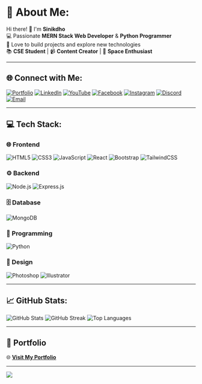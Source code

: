# 💫 About Me:
Hi there! 👋 I'm **Sinikdho**  
💻 Passionate **MERN Stack Web Developer** & **Python Programmer**  
🚀 Love to build projects and explore new technologies  
📚 **CSE Student** | 📹 **Content Creator** | 🌙 **Space Enthusiast**  

---

## 🌐 Connect with Me:
[![Portfolio](https://img.shields.io/badge/Portfolio-273547?style=for-the-badge&logo=vercel&logoColor=white)](https://mdsinikdho.netlify.app/)
[![LinkedIn](https://img.shields.io/badge/LinkedIn-0A66C2?style=for-the-badge&logo=linkedin&logoColor=white)](https://linkedin.com/in/md-ferdousmahmud)
[![YouTube](https://img.shields.io/badge/YouTube-FF0000?style=for-the-badge&logo=youtube&logoColor=white)](https://youtube.com/@codebysm)
[![Facebook](https://img.shields.io/badge/Facebook-1877F2?style=for-the-badge&logo=facebook&logoColor=white)](https://www.facebook.com/Sinikdho12)
[![Instagram](https://img.shields.io/badge/Instagram-E4405F?style=for-the-badge&logo=instagram&logoColor=white)](https://www.instagram.com/mdsinikdhomahmud/)
[![Discord](https://img.shields.io/badge/Discord-7289DA?style=for-the-badge&logo=discord&logoColor=white)](https://discord.gg/mdKmM5n3)
[![Email](https://img.shields.io/badge/Gmail-D14836?style=for-the-badge&logo=gmail&logoColor=white)](mailto:mdsinikdho94@gmail.com)

---

## 💻 Tech Stack:
### 🌐 Frontend
![HTML5](https://img.shields.io/badge/HTML5-E34F26?style=for-the-badge&logo=html5&logoColor=white)
![CSS3](https://img.shields.io/badge/CSS3-1572B6?style=for-the-badge&logo=css3&logoColor=white)
![JavaScript](https://img.shields.io/badge/JavaScript-F7DF1E?style=for-the-badge&logo=javascript&logoColor=black)
![React](https://img.shields.io/badge/React-20232A?style=for-the-badge&logo=react&logoColor=61DAFB)
![Bootstrap](https://img.shields.io/badge/Bootstrap-7952B3?style=for-the-badge&logo=bootstrap&logoColor=white)
![TailwindCSS](https://img.shields.io/badge/Tailwind_CSS-38B2AC?style=for-the-badge&logo=tailwind-css&logoColor=white)

### ⚙️ Backend
![Node.js](https://img.shields.io/badge/Node.js-339933?style=for-the-badge&logo=node-dot-js&logoColor=white)
![Express.js](https://img.shields.io/badge/Express.js-000000?style=for-the-badge&logo=express&logoColor=white)

### 🗄️ Database
![MongoDB](https://img.shields.io/badge/MongoDB-4EA94B?style=for-the-badge&logo=mongodb&logoColor=white)

### 🐍 Programming
![Python](https://img.shields.io/badge/Python-3776AB?style=for-the-badge&logo=python&logoColor=white)

### 🎨 Design
![Photoshop](https://img.shields.io/badge/Photoshop-31A8FF?style=for-the-badge&logo=adobe-photoshop&logoColor=white)
![Illustrator](https://img.shields.io/badge/Illustrator-FF9A00?style=for-the-badge&logo=adobe-illustrator&logoColor=white)

---

## 📈 GitHub Stats:
![GitHub Stats](https://github-readme-stats.vercel.app/api?username=mdsinikdho12&theme=tokyonight&hide_border=false&show_icons=true)
![GitHub Streak](https://github-readme-streak-stats.herokuapp.com/?user=mdsinikdho12&theme=tokyonight&hide_border=false)
![Top Languages](https://github-readme-stats.vercel.app/api/top-langs/?username=mdsinikdho12&theme=tokyonight&hide_border=false&layout=compact)

---

## 🔗 Portfolio
🌐 [**Visit My Portfolio**](https://mdsinikdho.netlify.app/)  

---

[![](https://visitcount.itsvg.in/api?id=mdsinikdho12&icon=0&color=6)](https://visitcount.itsvg.in)

<!-- Proudly crafted with 💻 by Sinikdho -->
